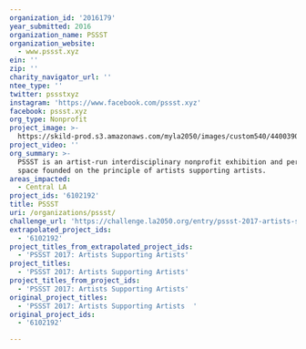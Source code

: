 ```yaml
---
organization_id: '2016179'
year_submitted: 2016
organization_name: PSSST
organization_website:
  - www.pssst.xyz
ein: ''
zip: ''
charity_navigator_url: ''
ntee_type: ''
twitter: pssstxyz
instagram: 'https://www.facebook.com/pssst.xyz'
facebook: pssst.xyz
org_type: Nonprofit
project_image: >-
  https://skild-prod.s3.amazonaws.com/myla2050/images/custom540/4400390065741-team91.jpg
project_video: ''
org_summary: >-
  PSSST is an artist-run interdisciplinary nonprofit exhibition and performance
  space founded on the principle of artists supporting artists.
areas_impacted:
  - Central LA
project_ids: '6102192'
title: PSSST
uri: /organizations/pssst/
challenge_url: 'https://challenge.la2050.org/entry/pssst-2017-artists-supporting-artists'
extrapolated_project_ids:
  - '6102192'
project_titles_from_extrapolated_project_ids:
  - 'PSSST 2017: Artists Supporting Artists'
project_titles:
  - 'PSSST 2017: Artists Supporting Artists'
project_titles_from_project_ids:
  - 'PSSST 2017: Artists Supporting Artists'
original_project_titles:
  - 'PSSST 2017: Artists Supporting Artists  '
original_project_ids:
  - '6102192'

---
```

